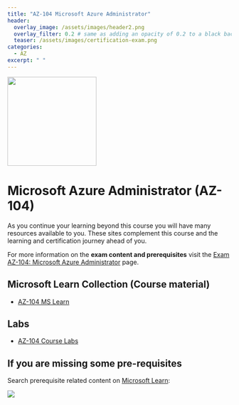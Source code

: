 ```yaml
---
title: "AZ-104 Microsoft Azure Administrator"
header:
  overlay_image: /assets/images/header2.png
  overlay_filter: 0.2 # same as adding an opacity of 0.2 to a black background
  teaser: /assets/images/certification-exam.png
categories:
  - AZ
excerpt: " "
---
```

<img src="../../assets/images/certification-exam.png" width="200" height="200">

# Microsoft Azure Administrator (AZ-104)

As you continue your learning beyond this course you will have many resources available to you. These sites complement this course and the learning and certification journey ahead of you.

For more information on the **exam content and prerequisites** visit the [Exam AZ-104: Microsoft Azure Administrator](https://learn.microsoft.com/en-us/certifications/exams/az-104) page.

## Microsoft Learn Collection (Course material)
- [AZ-104 MS Learn](https://aka.ms/courseAZ-104)

## Labs
- [AZ-104 Course Labs](https://aka.ms/az104labs)

## If you are missing some pre-requisites
Search prerequisite related content on [Microsoft Learn](https://learn.microsoft.com/en-us/training/browse/):

<img src="../../assets/images/learn-search.png">